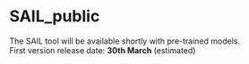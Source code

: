 # SAIL_public<br>

The SAIL tool will be available shortly with pre-trained models.<br>
First version release date: <b>30th March</b> (estimated)<br>
